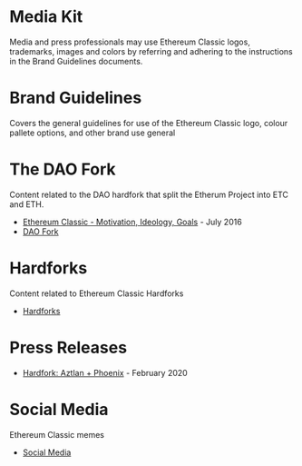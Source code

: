 

# Media Kit

Media and press professionals may use Ethereum Classic logos, trademarks, images and colors by referring and adhering to the instructions in the Brand Guidelines documents.

# Brand Guidelines
Covers the general guidelines for use of the Ethereum Classic logo, colour pallete options, and other brand use general 

# The DAO Fork
Content related to the DAO hardfork that split the Etherum Project into ETC and ETH.
- [Ethereum Classic - Motivation, Ideology, Goals](./DAO_Fork/motivation_ideology_goals.pdf) - July 2016
- [DAO Fork](./DAO_Fork/)

# Hardforks
Content related to Ethereum Classic Hardforks
- [Hardforks](./Hardforks/)

# Press Releases
- [Hardfork: Aztlan + Phoenix](./Hardforks/hardfork_aztlan_phoenix.md) - February 2020

# Social Media
Ethereum Classic memes
- [Social Media](./Social_Media/)
